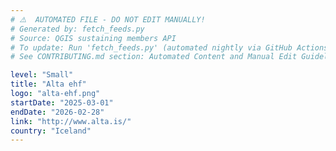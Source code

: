 ```yaml
---
# ⚠️  AUTOMATED FILE - DO NOT EDIT MANUALLY!
# Generated by: fetch_feeds.py
# Source: QGIS sustaining members API
# To update: Run 'fetch_feeds.py' (automated nightly via GitHub Actions)
# See CONTRIBUTING.md section: Automated Content and Manual Edit Guidelines

level: "Small"
title: "Alta ehf"
logo: "alta-ehf.png"
startDate: "2025-03-01"
endDate: "2026-02-28"
link: "http://www.alta.is/"
country: "Iceland"
---
```

